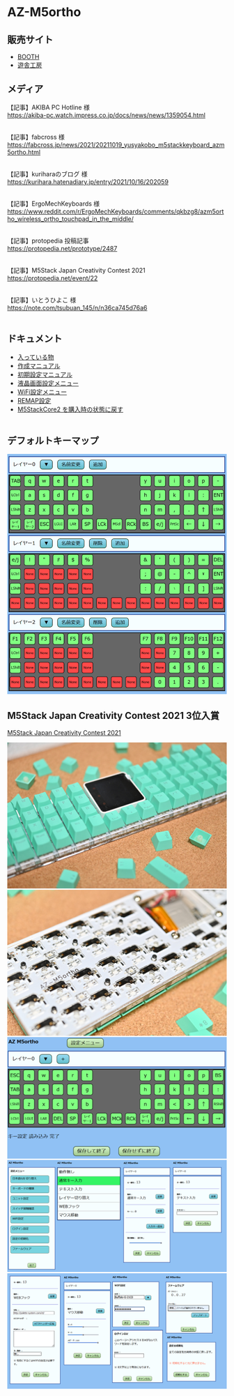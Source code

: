# AZ-M5ortho


## 販売サイト

- [BOOTH](https://booth.pm/ja/items/3329196)
- [遊舎工房](https://shop.yushakobo.jp/collections/keyboard/products/2949)


## メディア

【記事】AKIBA PC Hotline 様<br>
https://akiba-pc.watch.impress.co.jp/docs/news/news/1359054.html
<br><br>

【記事】fabcross 様<br>
https://fabcross.jp/news/2021/20211019_yusyakobo_m5stackkeyboard_azm5ortho.html
<br><br>

【記事】kuriharaのブログ 様<br>
https://kurihara.hatenadiary.jp/entry/2021/10/16/202059
<br><br>

【記事】ErgoMechKeyboards 様<br>
https://www.reddit.com/r/ErgoMechKeyboards/comments/qkbzg8/azm5ortho_wireless_ortho_touchpad_in_the_middle/
<br><br>

【記事】protopedia 投稿記事<br>
https://protopedia.net/prototype/2487
<br><br>

【記事】M5Stack Japan Creativity Contest 2021<br>
https://protopedia.net/event/22
<br><br>

【記事】いとうひよこ 様<br>
https://note.com/tsubuan_145/n/n36ca745d76a6
<br><br>


## ドキュメント
  
- [入っている物](/docs/azm5ortho/builtin_parts/)
- [作成マニュアル](/docs/azm5ortho/build_guide/)
- [初期設定マニュアル](/docs/azm5ortho/Initial_setting/)
- [液晶画面設定メニュー](/docs/azm5ortho/moniter_setting/)
- [WiFi設定メニュー](/docs/wifi_setting/)
- [REMAP設定](/docs/azm5ortho/remap_setting/)
- [M5StackCore2 を購入時の状態に戻す](https://w-tori.net/wp/m5stack-core2-reset/)
<br><br>

## デフォルトキーマップ

![デフォルトキーマップ](/images/azm5ortho/keymap_def.jpg)


## M5Stack Japan Creativity Contest 2021 3位入賞

[M5Stack Japan Creativity Contest 2021](https://protopedia.net/event/22)

![写真1](/images/photo_1.jpg)
![写真2](/images/photo_2.jpg)
![写真3](/images/setting_1.png)
![写真4](/images/setting_2.png)
![写真5](/images/setting_3.png)


